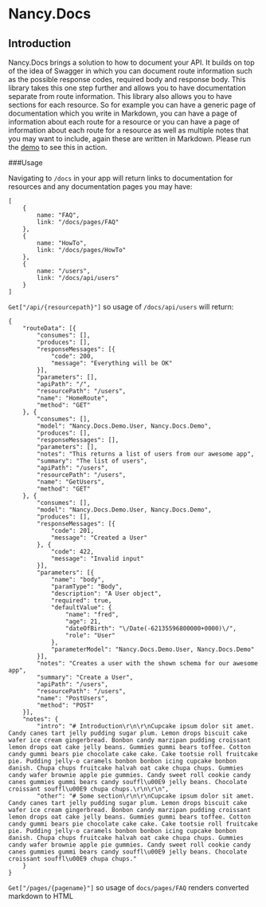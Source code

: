 # Nancy.Docs

## Introduction

Nancy.Docs brings a solution to how to document your API. It builds on top of the idea of Swagger in which you can document route information such as the possible response codes, required body and response body.  This library takes this one step further and allows you to have documentation separate from route information.  This library also allows you to have sections for each resource.  So for example you can have a generic page of documentation which you write in Markdown, you can have a page of information about each route for a resource or you can have a page of information about each route for a resource as well as multiple notes that you may want to include, again these are written in Markdown.  Please run the [demo](https://github.com/jchannon/Nancy.Docs/tree/master/Nancy.Docs.Demo) to see this in action.

###Usage

Navigating to `/docs` in your app will return links to documentation for resources and any documentation pages you may have:

```
[
	{
		name: "FAQ",
		link: "/docs/pages/FAQ"
	}, 
	{
		name: "HowTo",
		link: "/docs/pages/HowTo"
	}, 
	{
		name: "/users",
		link: "/docs/api/users"
	}
]
```

`Get["/api/{resourcepath}"]` so usage of `/docs/api/users` will return:

```
{
	"routeData": [{
		"consumes": [],
		"produces": [],
		"responseMessages": [{
			"code": 200,
			"message": "Everything will be OK"
		}],
		"parameters": [],
		"apiPath": "/",
		"resourcePath": "/users",
		"name": "HomeRoute",
		"method": "GET"
	}, {
		"consumes": [],
		"model": "Nancy.Docs.Demo.User, Nancy.Docs.Demo",
		"produces": [],
		"responseMessages": [],
		"parameters": [],
		"notes": "This returns a list of users from our awesome app",
		"summary": "The list of users",
		"apiPath": "/users",
		"resourcePath": "/users",
		"name": "GetUsers",
		"method": "GET"
	}, {
		"consumes": [],
		"model": "Nancy.Docs.Demo.User, Nancy.Docs.Demo",
		"produces": [],
		"responseMessages": [{
			"code": 201,
			"message": "Created a User"
		}, {
			"code": 422,
			"message": "Invalid input"
		}],
		"parameters": [{
			"name": "body",
			"paramType": "Body",
			"description": "A User object",
			"required": true,
			"defaultValue": {
				"name": "fred",
				"age": 21,
				"dateOfBirth": "\/Date(-62135596800000+0000)\/",
				"role": "User"
			},
			"parameterModel": "Nancy.Docs.Demo.User, Nancy.Docs.Demo"
		}],
		"notes": "Creates a user with the shown schema for our awesome app",
		"summary": "Create a User",
		"apiPath": "/users",
		"resourcePath": "/users",
		"name": "PostUsers",
		"method": "POST"
	}],
	"notes": {
		"intro": "# Introduction\r\n\r\nCupcake ipsum dolor sit amet. Candy canes tart jelly pudding sugar plum. Lemon drops biscuit cake wafer ice cream gingerbread. Bonbon candy marzipan pudding croissant lemon drops oat cake jelly beans. Gummies gummi bears toffee. Cotton candy gummi bears pie chocolate cake cake. Cake tootsie roll fruitcake pie. Pudding jelly-o caramels bonbon bonbon icing cupcake bonbon danish. Chupa chups fruitcake halvah oat cake chupa chups. Gummies candy wafer brownie apple pie gummies. Candy sweet roll cookie candy canes gummies gummi bears candy souffl\u00E9 jelly beans. Chocolate croissant souffl\u00E9 chupa chups.\r\n\r\n",
		"other": "# Some section\r\n\r\nCupcake ipsum dolor sit amet. Candy canes tart jelly pudding sugar plum. Lemon drops biscuit cake wafer ice cream gingerbread. Bonbon candy marzipan pudding croissant lemon drops oat cake jelly beans. Gummies gummi bears toffee. Cotton candy gummi bears pie chocolate cake cake. Cake tootsie roll fruitcake pie. Pudding jelly-o caramels bonbon bonbon icing cupcake bonbon danish. Chupa chups fruitcake halvah oat cake chupa chups. Gummies candy wafer brownie apple pie gummies. Candy sweet roll cookie candy canes gummies gummi bears candy souffl\u00E9 jelly beans. Chocolate croissant souffl\u00E9 chupa chups."
	}
}
```
`Get["/pages/{pagename}"]` so usage of `docs/pages/FAQ` renders converted markdown to HTML

